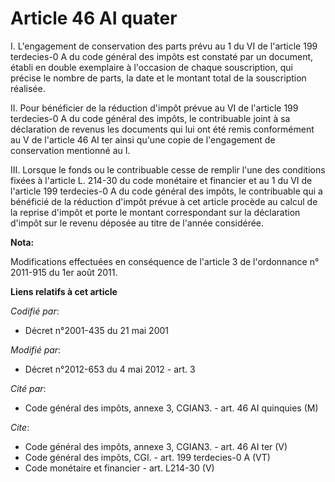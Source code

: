 # Article 46 AI quater

I. L'engagement de conservation des parts prévu au 1 du VI de l'article 199 terdecies-0 A du code général des impôts est
constaté par un document, établi en double exemplaire à l'occasion de chaque souscription, qui précise le nombre de parts, la
date et le montant total de la souscription réalisée. 

II. Pour bénéficier de la réduction d'impôt prévue au VI de l'article 199 terdecies-0 A du code général des impôts, le
contribuable joint à sa déclaration de revenus les documents qui lui ont été remis conformément au V de l'article 46 AI ter
ainsi qu'une copie de l'engagement de conservation mentionné au I. 

III. Lorsque le fonds ou le contribuable cesse de remplir l'une des conditions fixées à l'article L. 214-30 du code monétaire
et financier et au 1 du VI de l'article 199 terdecies-0 A du code général des impôts, le contribuable qui a bénéficié de la
réduction d'impôt prévue à cet article procède au calcul de la reprise d'impôt et porte le montant correspondant sur la
déclaration d'impôt sur le revenu déposée au titre de l'année considérée.

**Nota:**

Modifications effectuées en conséquence de l'article 3 de l'ordonnance n° 2011-915 du 1er août 2011.

**Liens relatifs à cet article**

_Codifié par_:

  - Décret n°2001-435 du 21 mai 2001

_Modifié par_:

  - Décret n°2012-653 du 4 mai 2012 - art. 3

_Cité par_:

  - Code général des impôts, annexe 3, CGIAN3. - art. 46 AI quinquies (M)

_Cite_:

  - Code général des impôts, annexe 3, CGIAN3. - art. 46 AI ter (V)
  - Code général des impôts, CGI. - art. 199 terdecies-0 A (VT)
  - Code monétaire et financier - art. L214-30 (V)

